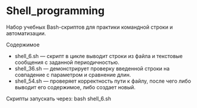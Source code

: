 # Shell_programming

Набор учебных Bash-скриптов для практики командной строки и автоматизации.

Содержимое
 -   shell_6.sh — скрипт в цикле выводит строки из файла и текстовые сообщения с заданной периодичностью.
 -   shell_36.sh — демонстрирует проверку введенной строки на совпадение с параметром и сравнение длин.
 -   shell_54.sh — проверяет корректность пути к файлу, после чего либо выводит его содержимое, либо создает новый.

Скрипты запускать через:
bash shell_6.sh

